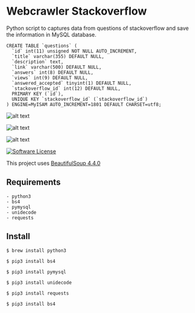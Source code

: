 # Webcrawler Stackoverflow
Python script to captures data from questions of stackoverflow and save the information in MySQL database. 

```mysql
CREATE TABLE `questions` (
  `id` int(11) unsigned NOT NULL AUTO_INCREMENT,
  `title` varchar(355) DEFAULT NULL,
  `description` text,
  `link` varchar(500) DEFAULT NULL,
  `answers` int(8) DEFAULT NULL,
  `views` int(9) DEFAULT NULL,
  `answered_accepted` tinyint(1) DEFAULT NULL,
  `stackoverflow_id` int(12) DEFAULT NULL,
  PRIMARY KEY (`id`),
  UNIQUE KEY `stackoverflow_id` (`stackoverflow_id`)
) ENGINE=MyISAM AUTO_INCREMENT=1801 DEFAULT CHARSET=utf8;
```

![alt text](https://raw.githubusercontent.com/cristianodpp/webcrawler-stackoverflow/master/234234242.png)

![alt text](https://raw.githubusercontent.com/cristianodpp/webcrawler-stackoverflow/master/918238372.png)

![alt text](https://github.com/cristianodpp/webcrawler-stackoverflow/blob/master/database_example.png)

[![Software License](https://img.shields.io/badge/license-MIT-brightgreen.svg?style=flat-square)](LICENSE.md)

This project uses [BeautifulSoup 4.4.0](https://www.crummy.com/software/BeautifulSoup/bs4/doc/) 

## Requirements

    - python3 
    - bs4
    - pymysql
    - unidecode
    - requests    

## Install

    $ brew install python3

    $ pip3 install bs4
    
    $ pip3 install pymysql

    $ pip3 install unidecode

    $ pip3 install requests

    $ pip3 install bs4


